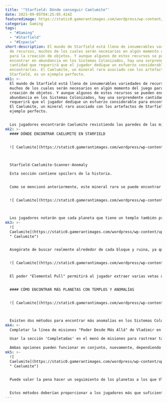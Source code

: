 ```yaml
---
title: '"Starfield: Dónde conseguir Caelumite"'
date: 2023-09-05T04:25:05.414Z
featuredimage: https://static0.gamerantimages.com/wordpress/wp-content/uploads/wm/2023/09/starfield-caelumite-featured-2-2.jpg?q=50&fit=contain&w=1140&h=&dpr=1.5
categoria: Gaming
tags:
  - "#Gaming"
  - "#Starfield"
  - "#Espacio"
short-description: El mundo de Starfield está lleno de innumerables variedades
  de recursos, muchos de los cuales serán necesarios en algún momento del juego
  para la creación de objetos. Y aunque algunos de estos recursos se pueden
  encontrar en abundancia en los Sistemas Colonizados, hay una sorprendente
  cantidad que requerirá que el jugador dedique un esfuerzo considerable para
  encontrarlos. El Caelumite, un mineral raro asociado con los artefactos de
  Starfield, es un ejemplo perfecto.
mk1: >-
  El mundo de Starfield está lleno de innumerables variedades de recursos,
  muchos de los cuales serán necesarios en algún momento del juego para la
  creación de objetos. Y aunque algunos de estos recursos se pueden encontrar en
  abundancia en los Sistemas Colonizados, hay una sorprendente cantidad que
  requerirá que el jugador dedique un esfuerzo considerable para encontrarlos.
  El Caelumite, un mineral raro asociado con los artefactos de Starfield, es un
  ejemplo perfecto.


  Los jugadores encontrarán Caelumite revistiendo las paredes de las mismas cuevas que contienen los artefactos, aunque generalmente en cantidades muy limitadas. Cuando los jugadores comienzan a alcanzar los niveles superiores de las mecánicas de Investigación y Creación de Starfield, descubrirán que la cantidad de Caelumite necesaria requerirá una fuente mucho más confiable si desean completar los proyectos de manera oportuna. Esta guía mostrará a los jugadores cómo encontrar exactamente eso.
mk2: >-
  #### DÓNDE ENCONTRAR CAELUMITE EN STARFIELD


  ![ Caelumite](https://static0.gamerantimages.com/wordpress/wp-content/uploads/wm/2023/09/starfield-caelumite-scanner-anomaly.jpg?q=50&fit=crop&w=1500&dpr=1.5 " Caelumite")



  Starfield-Caelumite-Scanner-Anomaly

  Esta sección contiene spoilers de la historia.


  Como se mencionó anteriormente, este mineral raro se puede encontrar cerca de los artefactos que los jugadores encontrarán en cuevas a lo largo de Starfield. Sin embargo, este no es el único lugar donde se encuentra. Parece que el Caelumite tiene una fuerte conexión con los mismos orígenes de los artefactos y los templos a los que conducen. A medida que los jugadores avanzan en el juego, aprenderán que cada artefacto tiene un templo correspondiente, y estos templos otorgan a los jugadores un poder único.


  ![ Caelumite](https://static0.gamerantimages.com/wordpress/wp-content/uploads/wm/2023/09/starfield-caelumite-featured-2.jpg?q=50&fit=crop&w=1500&dpr=1.5 " Caelumite")



  Los jugadores notarán que cada planeta que tiene un templo también presenta múltiples anomalías. Es en estos lugares donde los jugadores encontrarán una abundancia de Caelumite. Estos puntos de interés se conocen como Anomalías Gravitacionales y se pueden encontrar varias veces en los planetas con Templos. Con el escáner de mano activo en Starfield, simplemente camina alrededor de cada sitio para encontrar varias vetas de Caelumite.
mk3: >-
  ![
  Caelumite](https://static0.gamerantimages.com/wordpress/wp-content/uploads/wm/2023/09/starfield-caelumite-mine-cutter.jpg?q=50&fit=crop&w=1500&dpr=1.5
  " Caelumite")


  Asegúrate de buscar realmente alrededor de cada bloque y ruina, ya que las vetas de Caelumite pueden estar bien ocultas. Aquí es donde ciertos poderes pueden ser extremadamente útiles.


  ![ Caelumite](https://static0.gamerantimages.com/wordpress/wp-content/uploads/wm/2023/09/starfield-caelumite-elemental-pull.jpg?q=50&fit=crop&w=1500&dpr=1.5 " Caelumite")


  El poder "Elemental Pull" permitirá al jugador extraer varias vetas de Caelumite a la vez. Los poderes y los templos no siempre están relacionados con el mismo planeta, por lo que los jugadores deberán avanzar en "Poder desde Más Allá" para adquirirlo.


  #### CÓMO ENCONTRAR MÁS PLANETAS CON TEMPLOS Y ANOMALÍAS


  ![ Caelumite](https://static0.gamerantimages.com/wordpress/wp-content/uploads/wm/2023/09/starfield-the-eye-watches.jpg?q=50&fit=crop&w=1500&dpr=1.5 " Caelumite")



  Existen dos métodos para encontrar más anomalías en los Sistemas Colonizados, dependiendo de en qué punto del juego se encuentre el jugador. Son los siguientes:
mk4: >-
  Completar la línea de misiones "Poder Desde Más Allá" de Vladimir en The Eye.

  Usar la sección 'Completadas' en el menú de misiones para rastrear tantas misiones 'Poder Desde Más Allá' como sea posible.

  Ambas opciones pueden funcionar en conjunto, nuevamente, dependiendo de dónde se encuentre el jugador en el juego. Es probable que los jugadores no necesiten más que uno o dos planetas de Caelumite para crear todo lo que lo requiera como componente, por lo que no hay necesidad de preocuparse por encontrar más que eso. Simplemente visita uno de los planetas donde se obtuvo un poder, usa el escáner para encontrar tantas anomalías como sea posible y deshazte de ellas.
mk5: >-
  ![
  Caelumite](https://static0.gamerantimages.com/wordpress/wp-content/uploads/wm/2023/09/starfield-power-from-beyond-complete.jpg?q=50&fit=crop&w=1500&dpr=1.5
  " Caelumite")


  Puede valer la pena hacer un seguimiento de los planetas a los que Vlad envía al jugador, en caso de que se necesite más Caelumite. Pero también es importante tener en cuenta que la Nueva Partida Plus de Starfield borra la pizarra en cuanto a los planetas en los que se encuentran los templos. Esto generalmente no será un problema para los jugadores que deseen encontrar más Caelumite en partidas posteriores, ya que Vladimir retomará "Poder Desde Más Allá" justo donde se quedó en un juego anterior.


  Estos métodos deberían proporcionar a los jugadores más que suficiente Caelumite para superar cualquier proyecto de creación o investigación.
---
```

